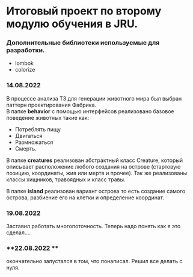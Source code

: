 # Итоговый проект по второму модулю обучения в JRU. 

### Дополнительные библиотеки используемые для разработки.

- lombok
- colorize

### **14.08.2022**

В процессе анализа ТЗ для генерации животного мира был выбран паттерн проектирования Фабрика. \
В папке **behavior** c помощью интерфейсов реализовано базовое поведение животных такие как:
- Потреблять пищу
- Двигаться
- Размножаться
- Смерть.

В папке **creatures** реализован абстрактный класс Creature, который описывает расположение любого создания на острове
(стартовую позицию, координаты, жив или мертв и прочее). Так же реализованы классы хищников, травоядных и класс травы.

В папке **island** реализован вариант острова то есть создание самого острова, разбиение его на клетки и определение
координат.


### **19.08.2022**

Заставил работать многопоточность. Теперь надо понять как я это сделал....

### **22.08.2022 **

окончательно запустался в том, что понаписал. Решил все делать с нуля.
